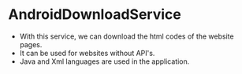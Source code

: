 # AndroidDownloadService
<ul>
<li> With this service, we can download the html codes of the website pages.</li>
<li> It can be used for websites without API's.</li>
<li> Java and Xml languages are used in the application.</li>
</ul>
